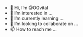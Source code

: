 - 👋 Hi, I’m @OGvital
- 👀 I’m interested in ...
- 🌱 I’m currently learning ...
- 💞️ I’m looking to collaborate on ...
- 📫 How to reach me ...

<!---
OGvital/OGvital is a ✨ special ✨ repository because its `README.md` (this file) appears on your GitHub profile.
You can click the Preview link to take a look at your changes.
--->
